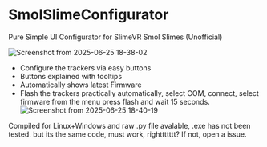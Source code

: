 # SmolSlimeConfigurator
Pure Simple UI Configurator for SlimeVR Smol Slimes (Unofficial)

![Screenshot from 2025-06-25 18-38-02](https://github.com/user-attachments/assets/45befd55-a713-4ea4-a25e-0064ceee10c3)

- Configure the trackers via easy buttons
- Buttons explained with tooltips
- Automatically shows latest Firmware
- Flash the trackers practically automatically, select COM, connect, select firmware from the menu press flash and wait 15 seconds.
![Screenshot from 2025-06-25 18-40-19](https://github.com/user-attachments/assets/dde62269-5415-4424-aa40-2c333f9386af)


Compiled for Linux+Windows and raw .py file avalable, .exe has not been tested. but its the same code, must work, righttttttt?
If not, open a issue.
